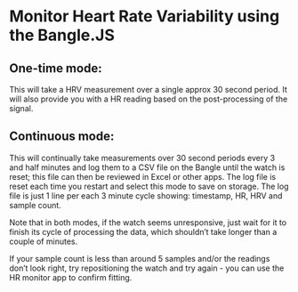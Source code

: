Monitor Heart Rate Variability using the Bangle.JS
===================================================

One-time mode:
-------------

This will take a HRV measurement over a single approx 30 second period. It will also provide you with a HR reading based on the post-processing of the signal.

Continuous mode:
----------------

This will continually take measurements over 30 second periods every 3 and half minutes and log them to a CSV file on the Bangle until the watch is reset; this file can then be reviewed in Excel or other apps. The log file is reset each time you restart and select this mode to save on storage. The log file is just 1 line per each 3 minute cycle showing: timestamp, HR, HRV and sample count.

Note that in both modes, if the watch seems unresponsive, just wait for it to finish its cycle of processing the data, which shouldn’t take longer than a couple of minutes.

If your sample count is less than around 5 samples and/or the readings don’t look right, try repositioning the watch and try again - you can use the HR monitor app to confirm fitting.

